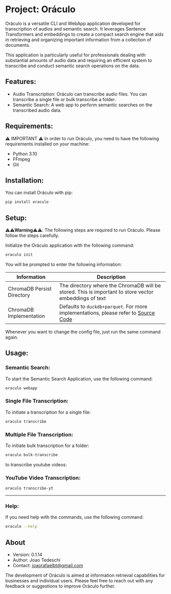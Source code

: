 # Project: Oráculo

Oráculo is a versatile CLI and WebApp application developed for transcription of audios and semantic search. It leverages Sentence Transformers and embeddings to create a compact search engine that aids in retrieving and organizing important information from a collection of documents.

This application is particularly useful for professionals dealing with substantial amounts of audio data and requiring an efficient system to transcribe and conduct semantic search operations on the data.

## Features:

- Audio Transcription: Oráculo can transcribe audio files. You can transcribe a single file or bulk transcribe a folder.
- Semantic Search: A web app to perform semantic searches on the transcribed audio data.

## Requirements:

<!-- create an admonition for it -->
:warning: IMPORTANT :warning: In order to run Oráculo, you need to have the following requirements installed on your machine:

- Python 3.10
- FFmpeg
- Git

## Installation:

You can install Oráculo with pip:

```bash
pip install oraculo
```

## Setup:

:warning::warning:**Warning**:warning::warning:: The following steps are required to run Oráculo. Please follow the steps carefully.

Initialize the Oráculo application with the following command:

```bash
oraculo init
```

You will be prompted to enter the following information:
<!-- table -->
| Information | Description |
| ----------- | ----------- |
| ChromaDB Persist Directory | The directory where the ChromaDB will be stored. This is important to store vector embeddings of text|
| ChromaDB Implementation | Defaults to `duckdb+parquet`. For more implementations, please refer to [Source Code](https://github.com/chroma-core/chroma/blob/main/chromadb/config.py) |


Whenever you want to change the config file, just run the same command again.

## Usage:

### Semantic Search:
To start the Semantic Search Application, use the following command:

```bash
oraculo webapp
```

### Single File Transcription:
To initiate a transcription for a single file:

```bash
oraculo transcribe
```

### Multiple File Transcription:
To initiate bulk transcription for a folder:

```bash 
oraculo bulk-transcribe
```

to transcribe youtube videos:

### YouTube Video Transcription:
```bash
oraculo transcribe-yt
```


--- 
### Help:
If you need help with the commands, use the following command:

```bash
oraculo --help
```


## About

- Version: 0.1.14
- Author: Joao Tedeschi
- Contact: joaorafaelbt@gmail.com

The development of Oráculo is aimed at information retrieval capabilities for businesses and individual users. Please feel free to reach out with any feedback or suggestions to improve Oráculo further.
